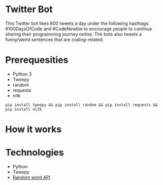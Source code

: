 # Twitter Bot

This Twitter bot likes 800 tweets a day under the following hashtags: #100DaysOfCode and #CodeNewbie to encourage people to continue sharing their programming journey online. The bots also tweets a funny/weird sentences that are coding-related.

# Prerequesities

- Python 3
- Tweepy
- random
- requests
- nltk

`pip install tweepy && pip install random && pip install requests && pip install nltk`

# How it works

# Technologies

- Python
- Tweepy
- [Random word API](https://random-word-api.herokuapp.com/home)
